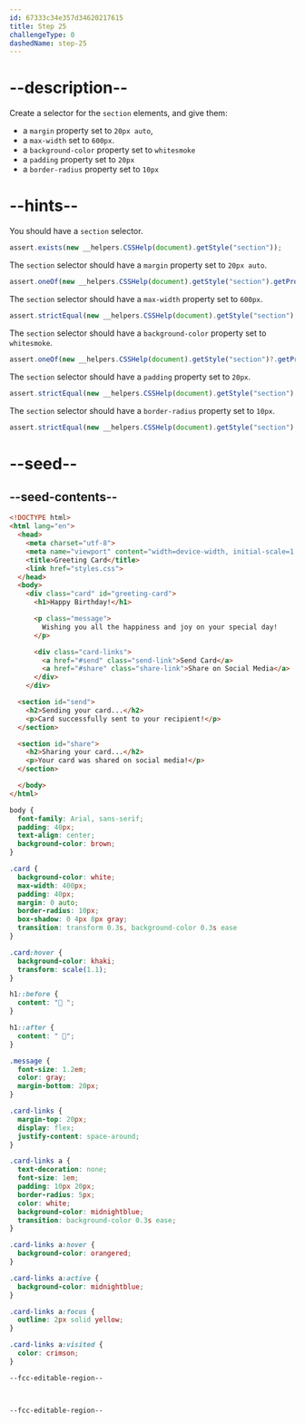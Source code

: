 ```yaml
---
id: 67333c34e357d34620217615
title: Step 25
challengeType: 0
dashedName: step-25
---
```


# --description--

Create a selector for the `section` elements, and give them:

- a `margin` property set to `20px auto`,
- a `max-width` set to `600px`.
- a `background-color` property set to `whitesmoke`
- a `padding` property set to `20px`
- a `border-radius` property set to `10px`

# --hints--

You should have a `section` selector.

```js
assert.exists(new __helpers.CSSHelp(document).getStyle("section"));
```

The `section` selector should have a `margin` property set to `20px auto`.

```js
assert.oneOf(new __helpers.CSSHelp(document).getStyle("section").getPropertyValue("margin"), ["20px auto", "20px auto 20px", "20px auto 20px auto"]);
```

The `section` selector should have a `max-width` property set to `600px`.

```js
assert.strictEqual(new __helpers.CSSHelp(document).getStyle("section").getPropertyValue("max-width"), "600px");
```

The `section` selector should have a `background-color` property set to `whitesmoke`.

```js
assert.oneOf(new __helpers.CSSHelp(document).getStyle("section")?.getPropertyValue("background-color").toLowerCase(), ["whitesmoke", "#f5f5f5", "rgb(245, 245, 245)", "hsl(0, 0%, 96%)"]);
```

The `section` selector should have a `padding` property set to `20px`.

```js
assert.strictEqual(new __helpers.CSSHelp(document).getStyle("section").getPropertyValue("padding"), "20px");
```

The `section` selector should have a `border-radius` property set to `10px`.

```js
assert.strictEqual(new __helpers.CSSHelp(document).getStyle("section").getPropertyValue("border-radius"), "10px");
```

# --seed--

## --seed-contents--

```html
<!DOCTYPE html>
<html lang="en">
  <head>
    <meta charset="utf-8">
    <meta name="viewport" content="width=device-width, initial-scale=1.0">
    <title>Greeting Card</title>
    <link href="styles.css">
  </head>
  <body>
    <div class="card" id="greeting-card">
      <h1>Happy Birthday!</h1>

      <p class="message">
        Wishing you all the happiness and joy on your special day!
      </p>

      <div class="card-links">
        <a href="#send" class="send-link">Send Card</a>
        <a href="#share" class="share-link">Share on Social Media</a>
      </div>
  	</div>

  <section id="send">
    <h2>Sending your card...</h2>
    <p>Card successfully sent to your recipient!</p>
  </section>

  <section id="share">
    <h2>Sharing your card...</h2>
    <p>Your card was shared on social media!</p>
  </section>

  </body>
</html>

```

```css
body {
  font-family: Arial, sans-serif;
  padding: 40px;
  text-align: center;
  background-color: brown;
}

.card {
  background-color: white;
  max-width: 400px;
  padding: 40px;
  margin: 0 auto;
  border-radius: 10px;
  box-shadow: 0 4px 8px gray;
  transition: transform 0.3s, background-color 0.3s ease
}

.card:hover {
  background-color: khaki;
  transform: scale(1.1);
}

h1::before {
  content: "🥳 ";
}

h1::after {
  content: " 🥳";
}

.message {
  font-size: 1.2em;
  color: gray;
  margin-bottom: 20px;
}

.card-links {
  margin-top: 20px;
  display: flex;
  justify-content: space-around;
}

.card-links a {
  text-decoration: none;
  font-size: 1em;
  padding: 10px 20px;
  border-radius: 5px;
  color: white;
  background-color: midnightblue;
  transition: background-color 0.3s ease;
}

.card-links a:hover {
  background-color: orangered;
}

.card-links a:active {
  background-color: midnightblue;
}

.card-links a:focus {
  outline: 2px solid yellow;
}

.card-links a:visited {
  color: crimson;
}

--fcc-editable-region--



--fcc-editable-region--

```
